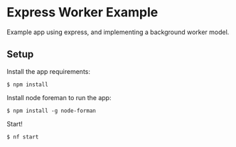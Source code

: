 # Express Worker Example

Example app using express, and implementing a background worker model.

## Setup

Install the app requirements:

    $ npm install

Install node foreman to run the app:

    $ npm install -g node-forman

Start!

    $ nf start
